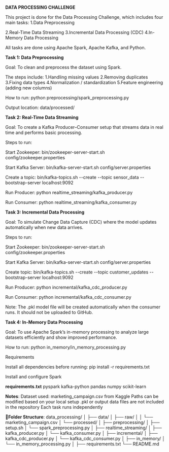 **DATA PROCESSING CHALLENGE**                                                         

This project is done for the Data Processing Challenge, which includes four main tasks:
1.Data Preprocessing

2.Real-Time Data Streaming
3.Incremental Data Processing (CDC)
4.In-Memory Data Processing

All tasks are done using Apache Spark, Apache Kafka, and Python.

**Task 1: Data Preprocessing** 

Goal:
To clean and preprocess the dataset using Spark.

The steps include:
1.Handling missing values
2.Removing duplicates
3.Fixing data types
4.Normalization / standardization
5.Feature engineering (adding new columns)

How to run:
python preprocessing/spark_preprocessing.py

Output location:
data/processed/

**Task 2: Real-Time Data Streaming** 

Goal:
To create a Kafka Producer–Consumer setup that streams data in real time and performs basic processing.

Steps to run:

Start Zookeeper:
bin/zookeeper-server-start.sh config/zookeeper.properties

Start Kafka Server:
bin/kafka-server-start.sh config/server.properties

Create a topic:
bin/kafka-topics.sh --create --topic sensor_data --bootstrap-server localhost:9092

Run Producer:
python realtime_streaming/kafka_producer.py

Run Consumer:
python realtime_streaming/kafka_consumer.py


**Task 3: Incremental Data Processing** 

Goal:
To simulate Change Data Capture (CDC) where the model updates automatically when new data arrives.

Steps to run:

Start Zookeeper:
bin/zookeeper-server-start.sh config/zookeeper.properties


Start Kafka Server:
bin/kafka-server-start.sh config/server.properties


Create topic:
bin/kafka-topics.sh --create --topic customer_updates --bootstrap-server localhost:9092

Run Producer:
python incremental/kafka_cdc_producer.py

Run Consumer:
python incremental/kafka_cdc_consumer.py

Note:
The .pkl model file will be created automatically when the consumer runs.
It should not be uploaded to GitHub.


**Task 4: In-Memory Data Processing**

Goal:
To use Apache Spark’s in-memory processing to analyze large datasets efficiently and show improved performance.

How to run:
python in_memory/in_memory_processing.py

Requirements

Install all dependencies before running:
pip install -r requirements.txt

Install and configure Spark

**requirements.txt**
pyspark
kafka-python
pandas
numpy
scikit-learn

**Notes**:
Dataset used: marketing_campaign.csv from Kaggle
Paths can be modified based on your local setup
.pkl or output data files are not included in the repository
Each task runs independently

**📁Folder Structure**:
data_processing/
│
├── data/
│   ├── raw/
│   │   └── marketing_campaign.csv
│   └── processed/
│
├── preprocessing/
│   ├── setup.sh
│   └── spark_preprocessing.py
│
├── realtime_streaming/
│   ├── kafka_producer.py
│   └── kafka_consumer.py
│
├── incremental/
│   ├── kafka_cdc_producer.py
│   └── kafka_cdc_consumer.py
│
├── in_memory/
│   └── in_memory_processing.py
│
├── requirements.txt
└── README.md
